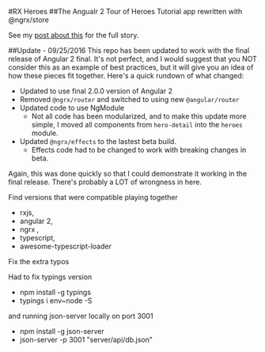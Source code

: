 #RX Heroes
##The Angualr 2 Tour of Heroes Tutorial app rewritten with @ngrx/store

See my [post about this](https://bodiddlie.github.io/ng-2-toh-with-ngrx-suite/) for the full
story.

##Update - 09/25/2016
This repo has been updated to work with the final release of Angular 2 final. It's not perfect, and I would suggest that you NOT consider this
as an example of best practices, but it will give you an idea of how these pieces fit together. Here's a quick rundown of what changed:

- Updated to use final 2.0.0 version of Angular 2
- Removed `@ngrx/router` and switched to using new `@angular/router`
- Updated code to use NgModule
  - Not all code has been modularized, and to make this update more simple, I moved all components from `hero-detail` into the `heroes` module.
- Updated `@ngrx/effects` to the lastest beta build.
  - Effects code had to be changed to work with breaking changes in beta.

Again, this was done quickly so that I could demonstrate it working in the final release. There's probably a LOT of wrongness in here.

Find versions that were compatible playing together 
- rxjs, 
- angular 2,
- ngrx , 
- typescript, 
- awesome-typescript-loader

Fix the extra typos 

Had to fix typings version 
- npm install -g typings
- typings i env~node -S

and running json-server locally on port 3001
- npm install -g json-server
- json-server -p 3001 "server/api/db.json"

